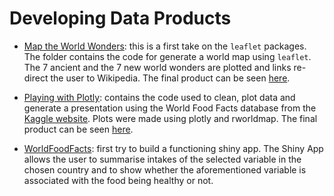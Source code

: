 Developing Data Products
===========================================

- [Map the World Wonders](https://github.com/ChiaraDG/datasciencecoursera/tree/master/Developing%20Data%20Products/Map%20the%20World%20Wonders): this is a first take on the `leaflet` packages. The folder contains the code for generate a world map using `leaflet`. The 7 ancient and the 7 new world wonders are plotted and links re-direct the user to Wikipedia. The final product can be seen [here](https://rpubs.com/chiaradg/218675https://rpubs.com/chiaradg/218675).  

- [Playing with Plotly](https://github.com/ChiaraDG/datasciencecoursera/tree/master/Developing%20Data%20Products/Playing%20with%20Plotly): contains the code used to clean, plot data and generate a presentation using the World Food Facts database from the [Kaggle website](https://www.kaggle.com/datasets). Plots were made using plotly and rworldmap. The final product can be seen [here](https://rpubs.com/chiaradg/220053).

- [WorldFoodFacts](https://github.com/ChiaraDG/datasciencecoursera/tree/master/Developing%20Data%20Products/WorldFoodFacts): first try to build a functioning shiny app. The Shiny App allows the user to summarise intakes of the selected variable in the chosen country and to show whether the aforementioned variable is associated with the food being healthy or not. 
